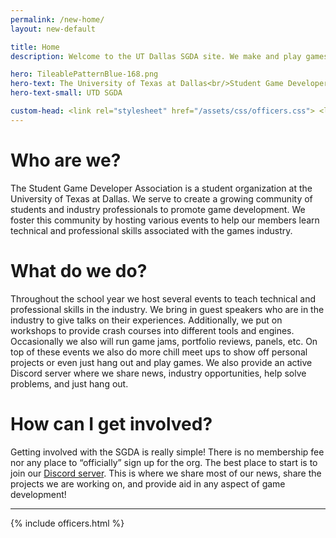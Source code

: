 ```yaml
---
permalink: /new-home/
layout: new-default

title: Home
description: Welcome to the UT Dallas SGDA site. We make and play games!

hero: TileablePatternBlue-168.png
hero-text: The University of Texas at Dallas<br/>Student Game Developer Association
hero-text-small: UTD SGDA

custom-head: <link rel="stylesheet" href="/assets/css/officers.css"> <link rel="stylesheet" href="https://cdn.jsdelivr.net/npm/purecss@2.1.0/build/grids-responsive-min.css" />
---
```


# Who are we?

The Student Game Developer Association is a student organization at the University of Texas at Dallas. We serve to create a growing community of students and industry professionals to promote game development. We foster this community by hosting various events to help our members learn technical and professional skills associated with the games industry.

# What do we do?

Throughout the school year we host several events to teach technical and professional skills in the industry. We bring in guest speakers who are in the industry to give talks on their experiences. Additionally, we put on workshops to provide crash courses into different tools and engines. Occasionally we also will run game jams, portfolio reviews, panels, etc. On top of these events we also do more chill meet ups to show off personal projects or even just hang out and play games. We also provide an active Discord server where we share news, industry opportunities, help solve problems, and just hang out.

# How can I get involved?

Getting involved with the SGDA is really simple! There is no membership fee nor any place to “officially” sign up for the org. The best place to start is to join our [Discord server](/discord/). This is where we share most of our news, share the projects we are working on, and provide aid in any aspect of game development!

---

{% include officers.html %}